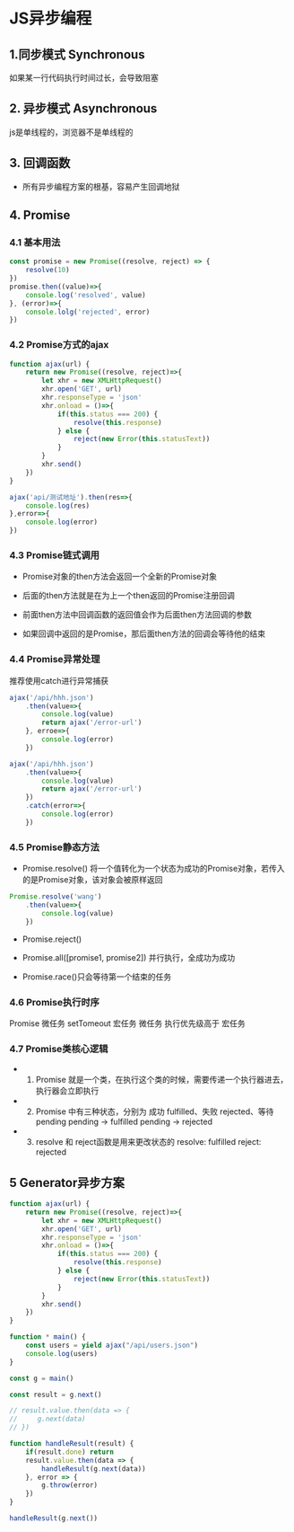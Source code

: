 # JS异步编程
## 1.同步模式 Synchronous
如果某一行代码执行时间过长，会导致阻塞
## 2. 异步模式 Asynchronous
js是单线程的，浏览器不是单线程的
## 3. 回调函数 
- 所有异步编程方案的根基，容易产生回调地狱
## 4. Promise

### 4.1 基本用法
```javascript
const promise = new Promise((resolve, reject) => {
    resolve(10)
})
promise.then((value)=>{
    console.log('resolved', value)
}, (error)=>{
    console.lolg('rejected', error)
})
```

### 4.2 Promise方式的ajax
```javascript
function ajax(url) {
    return new Promise((resolve, reject)=>{
        let xhr = new XMLHttpRequest()
        xhr.open('GET', url)
        xhr.responseType = 'json'
        xhr.onload = ()=>{
            if(this.status === 200) {
                resolve(this.response)
            } else {
                reject(new Error(this.statusText))
            }
        }
        xhr.send()
    })
}

ajax('api/测试地址').then(res=>{
    console.log(res)
},error=>{
    console.log(error)
})
```

### 4.3 Promise链式调用

- Promise对象的then方法会返回一个全新的Promise对象

- 后面的then方法就是在为上一个then返回的Promise注册回调

- 前面then方法中回调函数的返回值会作为后面then方法回调的参数

- 如果回调中返回的是Promise，那后面then方法的回调会等待他的结束

### 4.4 Promise异常处理
推荐使用catch进行异常捕获
```javascript
ajax('/api/hhh.json')
    .then(value=>{
        console.log(value)
        return ajax('/error-url')
    }, erroe=>{
        console.log(error)
    })

ajax('/api/hhh.json')
    .then(value=>{
        console.log(value)
        return ajax('/error-url')
    })
    .catch(error=>{
        console.log(error)
    })
```

### 4.5 Promise静态方法

- Promise.resolve() 将一个值转化为一个状态为成功的Promise对象，若传入的是Promise对象，该对象会被原样返回
```javascript
Promise.resolve('wang')
    .then(value=>{
        console.log(value)
    })
```

- Promise.reject()

- Promise.all([promise1, promise2]) 并行执行，全成功为成功

- Promise.race()只会等待第一个结束的任务

### 4.6 Promise执行时序
Promise 微任务
setTomeout 宏任务
微任务 执行优先级高于 宏任务

### 4.7 Promise类核心逻辑

- 1. Promise 就是一个类，在执行这个类的时候，需要传递一个执行器进去，执行器会立即执行

- 2. Promise 中有三种状态，分别为 成功 fulfilled、失败 rejected、等待 pending
    pending -> fulfilled
    pending -> rejected

- 3. resolve 和 reject函数是用来更改状态的
    resolve: fulfilled
    reject: rejected

## 5 Generator异步方案
```javascript
function ajax(url) {
    return new Promise((resolve, reject)=>{
        let xhr = new XMLHttpRequest()
        xhr.open('GET', url)
        xhr.responseType = 'json'
        xhr.onload = ()=>{
            if(this.status === 200) {
                resolve(this.response)
            } else {
                reject(new Error(this.statusText))
            }
        }
        xhr.send()
    })
}

function * main() {
    const users = yield ajax("/api/users.json")
    console.log(users)
}

const g = main()

const result = g.next()

// result.value.then(data => {
//     g.next(data)
// })

function handleResult(result) {
    if(result.done) return
    result.value.then(data => {
        handleResult(g.next(data))
    }, error => {
        g.throw(error)
    })
}

handleResult(g.next())

```

